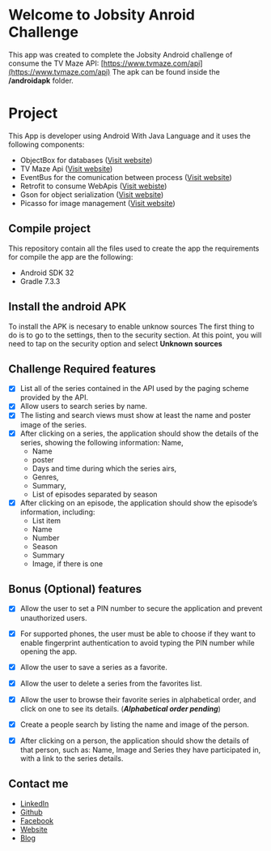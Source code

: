 # Welcome to Jobsity Anroid Challenge
This app was created to complete the Jobsity Android challenge of consume the TV Maze API: [https://www.tvmaze.com/api](https://www.tvmaze.com/api) The apk can be found inside the **/androidapk** folder.

# Project
This App is developer using Android With Java Language and it uses the following components:

- ObjectBox for databases ([Visit website](https://objectbox.io/))
- TV Maze Api ([Visit website](https://www.tvmaze.com/api))
- EventBus for the comunication between process ([Visit website](https://greenrobot.org/eventbus/))
- Retrofit to consume WebApis ([Visit webiste](https://square.github.io/retrofit/))
- Gson for object serialization ([Visit website](https://github.com/google/gson))
- Picasso for image management ([Visit website](https://square.github.io/picasso/))
## Compile project

This repository contain all the files used to create the app the requirements for compile the app are the following:

- Android SDK 32
- Gradle 7.3.3

## Install the android APK

To install the APK is necesary to enable unknow sources The first thing to do is to go to the settings, then to the security  section. At this point, you will need to tap on the security option and select **Unknown sources**


## Challenge Required features

- [x] List all of the series contained in the API used by the paging
  scheme provided by the API.
- [x] Allow users to search series by name.
- [x] The listing and search views must show at least the name and poster image of the
  series.
- [x] After clicking on a series, the application should show the details of the series, showing the following information:
  Name,
    -  Name
    -  poster
    -  Days and time during which the series airs,
    -  Genres,
    -  Summary,
    -  List of episodes separated by season
- [x] After clicking on an episode, the application should show the episode’s information,
  including:
    - List item
    -  Name
    -   Number
    -  Season
    -  Summary
    -  Image, if there is one

## Bonus (Optional) features

- [x] Allow the user to set a PIN number to secure the application and
  prevent unauthorized users.

- [x] For supported phones, the user must be able to choose if they want to enable fingerprint authentication to avoid typing the PIN number while opening the app.
- [x] Allow the user to save a series as a favorite.
- [x] Allow the user to delete a series from the favorites list.
- [x] Allow the user to browse their favorite series in alphabetical order, and click on one to see its details.  (***Alphabetical order pending***)
- [x]  Create a people search by listing the name and image of the person.
- [x] After clicking on a person, the application should show the details of that person, such as: Name, Image and Series they have participated in, with a link to the series details.

## Contact me
- [LinkedIn](https://www.linkedin.com/in/davidgb2021/)
- [Github](https://github.com/daviddagb2)
- [Facebook](https://www.facebook.com/gonzalezblanchard)
- [Website](https://gonzalezblanchard.com/)
- [Blog](https://blanchardspace.wordpress.com/)
